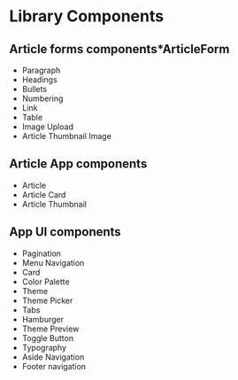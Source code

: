 # Library Components
## Article forms components*ArticleForm
* Paragraph
* Headings
* Bullets
* Numbering
* Link
* Table
* Image Upload
* Article Thumbnail Image

## Article App components
* Article
* Article Card
* Article Thumbnail

## App UI components
* Pagination
* Menu Navigation
* Card
* Color Palette
* Theme
* Theme Picker
* Tabs
* Hamburger
* Theme Preview
* Toggle Button
* Typography
* Aside Navigation
* Footer navigation

